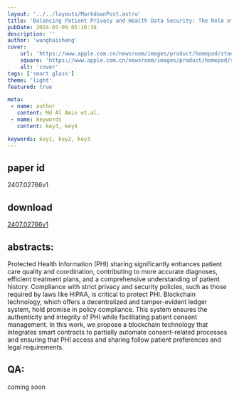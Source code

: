 ```yaml
---
layout: '../../layouts/MarkdownPost.astro'
title: 'Balancing Patient Privacy and Health Data Security: The Role of Compliance in Protected Health Information (PHI) Sharing'
pubDate: 2024-07-09 05:10:38
description: ''
author: 'wanghaisheng'
cover:
    url: 'https://www.apple.com.cn/newsroom/images/product/homepod/standard/Apple-HomePod-hero-230118_big.jpg.large_2x.jpg'
    square: 'https://www.apple.com.cn/newsroom/images/product/homepod/standard/Apple-HomePod-hero-230118_big.jpg.large_2x.jpg'
    alt: 'cover'
tags: ['smart glass'] 
theme: 'light'
featured: true

meta:
 - name: author
   content: Md Al Amin et.al.
 - name: keywords
   content: key3, key4

keywords: key1, key2, key3
---
```


## paper id
2407.02766v1
## download
[2407.02766v1](http://arxiv.org/abs/2407.02766v1)
## abstracts:
Protected Health Information (PHI) sharing significantly enhances patient care quality and coordination, contributing to more accurate diagnoses, efficient treatment plans, and a comprehensive understanding of patient history. Compliance with strict privacy and security policies, such as those required by laws like HIPAA, is critical to protect PHI. Blockchain technology, which offers a decentralized and tamper-evident ledger system, hold promise in policy compliance. This system ensures the authenticity and integrity of PHI while facilitating patient consent management. In this work, we propose a blockchain technology that integrates smart contracts to partially automate consent-related processes and ensuring that PHI access and sharing follow patient preferences and legal requirements.
## QA:
coming soon
